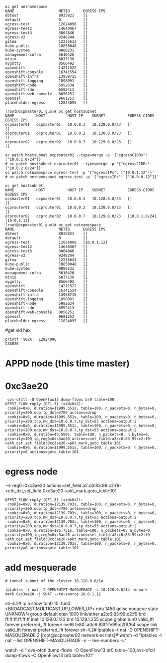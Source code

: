 
```
oc get netnamespace
NAME                    NETID      EGRESS IPS
dbtest                  8935821    []
default                 0          []
egress-test             12824096   []
egress-test2            14640467   []
egress-test3            3064846    []
egress-v2               9248244    []
gitea                   12235633   []
kube-public             10858048   []
kube-system             9880231    []
management-infra        5610426    []
minio                   6037138    []
mygotty                 8566492    []
openshift               14211522   []
openshift-console       16341554   []
openshift-infra         13958715   []
openshift-logging       1898091    []
openshift-node          5992634    []
openshift-sdn           6592413    []
openshift-web-console   8056251    []
openssl                 9681253    []
placeholder-egress      12824095   []
```
```
[root@ocpmaster01 guo]# oc get hostsubnet
NAME          HOST          HOST IP    SUBNET          EGRESS CIDRS   EGRESS IPS
ocpmaster01   ocpmaster01   10.0.0.3   10.128.0.0/23   []             []
ocprouter01   ocprouter01   10.0.0.2   10.130.0.0/23   []             []
ocprouter02   ocprouter02   10.0.0.7   10.129.0.0/23   []             []
```
```
oc patch hostsubnet ocprouter02 --type=merge -p '{"egressCIDRs": ["10.0.1.0/24"]}'
# oc patch hostsubnet ocprouter01 --type=merge -p '{"egressCIDRs": ["10.0.2.0/24"]}'
oc patch netnamespace egress-test -p '{"egressIPs": ["10.0.1.12"]}'
# oc patch netnamespace egress-test -p '{"egressIPs": ["10.0.0.12"]}'
```

```
oc get hostsubnet
NAME          HOST          HOST IP    SUBNET          EGRESS CIDRS    EGRESS IPS
ocpmaster01   ocpmaster01   10.0.0.3   10.128.0.0/23   []              []
ocprouter01   ocprouter01   10.0.0.2   10.130.0.0/23   []              []
ocprouter02   ocprouter02   10.0.0.7   10.129.0.0/23   [10.0.1.0/24]   [10.0.1.12]
[root@ocpmaster01 guo]# oc get netnamespace
NAME                    NETID      EGRESS IPS
dbtest                  8935821    []
default                 0          []
egress-test             12824096   [10.0.1.12]
egress-test2            14640467   []
egress-test3            3064846    []
egress-v2               9248244    []
gitea                   12235633   []
kube-public             10858048   []
kube-system             9880231    []
management-infra        5610426    []
minio                   6037138    []
mygotty                 8566492    []
openshift               14211522   []
openshift-console       16341554   []
openshift-infra         13958715   []
openshift-logging       1898091    []
openshift-node          5992634    []
openshift-sdn           6592413    []
openshift-web-console   8056251    []
openssl                 9681253    []
placeholder-egress      12824095   []
```

#get vid hex
```
printf '%02X'  12824096
C3AE20
```

# APPD node (this time master)
# 0xc3ae20
```
 ovs-ofctl -O OpenFlow13 dump-flows br0 table=100
OFPST_FLOW reply (OF1.3) (xid=0x2):
 cookie=0x0, duration=11999.551s, table=100, n_packets=0, n_bytes=0, priority=300,udp,tp_dst=4789 actions=drop
 cookie=0x0, duration=11999.551s, table=100, n_packets=0, n_bytes=0, priority=200,tcp,nw_dst=10.0.0.7,tp_dst=53 actions=output:2
 cookie=0x0, duration=11999.551s, table=100, n_packets=0, n_bytes=0, priority=200,udp,nw_dst=10.0.0.7,tp_dst=53 actions=output:2
 cookie=0x0, duration=45.599s, table=100, n_packets=0, n_bytes=0, priority=100,ip,reg0=0xc3ae20 actions=set_field:a2:c6:83:99:c2:f9->eth_dst,set_field:0xc3ae20->pkt_mark,goto_table:101
 cookie=0x0, duration=11999.551s, table=100, n_packets=0, n_bytes=0, priority=0 actions=goto_table:101
```
# egress node
-->  reg0=0xc3ae20 actions=set_field:a2:c6:83:99:c2:f9->eth_dst,set_field:0xc3ae20->pkt_mark,goto_table:101
```
OFPST_FLOW reply (OF1.3) (xid=0x2):
 cookie=0x0, duration=12139.703s, table=100, n_packets=0, n_bytes=0, priority=300,udp,tp_dst=4789 actions=drop
 cookie=0x0, duration=12139.703s, table=100, n_packets=0, n_bytes=0, priority=200,tcp,nw_dst=10.0.0.7,tp_dst=53 actions=output:2
 cookie=0x0, duration=12139.703s, table=100, n_packets=0, n_bytes=0, priority=200,udp,nw_dst=10.0.0.7,tp_dst=53 actions=output:2
 cookie=0x0, duration=185.751s, table=100, n_packets=0, n_bytes=0, priority=100,ip,reg0=0xc3ae20 actions=set_field:a2:c6:83:99:c2:f9->eth_dst,set_field:0xc3ae20->pkt_mark,goto_table:101
 cookie=0x0, duration=12139.703s, table=100, n_packets=0, n_bytes=0, priority=0 actions=goto_table:101
```

# add mesquerade
```
# tunnel subnet of the cluster 10.128.0.0/14 

iptables -t nat -I OPENSHIFT-MASQUERADE -s 10.128.0.0/14 -m mark --mark 0xc3ae20 -j SNAT --to-source 10.0.1.12
```

sh-4.2# ip a show tun0
10: tun0: <BROADCAST,MULTICAST,UP,LOWER_UP> mtu 1450 qdisc noqueue state UNKNOWN group default qlen 1000
    link/ether a2:c6:83:99:c2:f9 brd ff:ff:ff:ff:ff:ff
    inet 10.129.0.1/23 brd 10.129.1.255 scope global tun0
       valid_lft forever preferred_lft forever
    inet6 fe80::a0c6:83ff:fe99:c2f9/64 scope link
       valid_lft forever preferred_lft forever
sh-4.2#
 iptables -t nat -D OPENSHIFT-MASQUERADE 2
[root@ocprouter02 network-scripts]# watch -d "iptables -t nat  --list OPENSHIFT-MASQUERADE -n --line-numbers -v"



watch -d " ovs-ofctl dump-flows -O OpenFlow13 br0 table=100;ovs-ofctl dump-flows -O OpenFlow13 br0  table=101"
